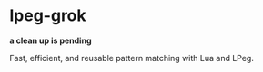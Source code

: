 # lpeg-grok

**a clean up is pending**

Fast, efficient, and reusable pattern matching with Lua and LPeg.
